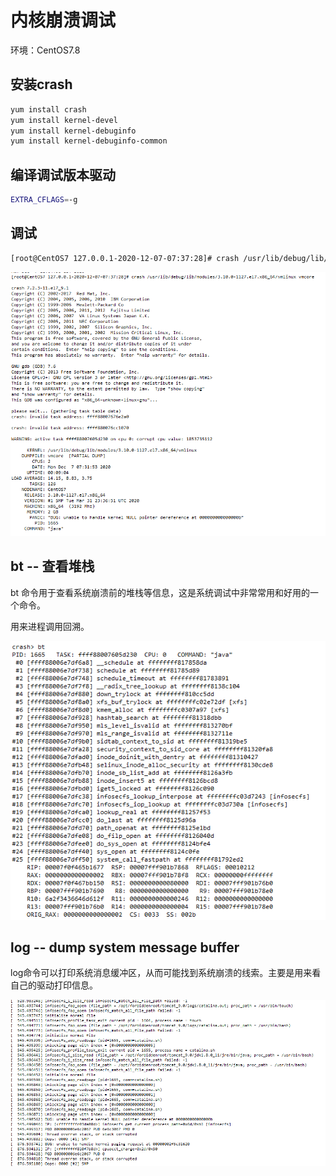 # 内核崩溃调试

环境：CentOS7.8





## 安装crash

```sh
yum install crash
yum install kernel-devel
yum install kernel-debuginfo
yum install kernel-debuginfo-common
```



## 编译调试版本驱动

```sh
EXTRA_CFLAGS=-g
```





## 调试

```sh
[root@CentOS7 127.0.0.1-2020-12-07-07:37:28]# crash /usr/lib/debug/lib/modules/3.10.0-1127.el7.x86_64/vmlinux vmcore
```



![image-20201208100737934](https://raw.githubusercontent.com/supermanc88/ImageSources/master/image-20201208100737934.png)



## bt -- 查看堆栈

bt 命令用于查看系统崩溃前的堆栈等信息，这是系统调试中非常常用和好用的一个命令。

用来进程调用回溯。

![image-20201208102042986](https://raw.githubusercontent.com/supermanc88/ImageSources/master/image-20201208102042986.png)





## log -- dump system message buffer

log命令可以打印系统消息缓冲区，从而可能找到系统崩溃的线索。主要是用来看自己的驱动打印信息。

![image-20201208102445056](https://raw.githubusercontent.com/supermanc88/ImageSources/master/image-20201208102445056.png)



